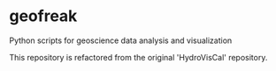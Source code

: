 # geofreak
Python scripts for geoscience data analysis and visualization

This repository is refactored from the original 'HydroVisCal' repository.
